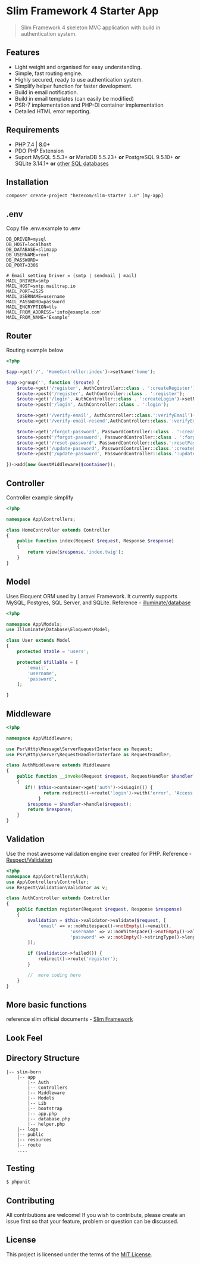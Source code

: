# Slim Framework 4 Starter App

> Slim Framework 4 skeleton MVC application with build in authentication system.

## Features

 * Light weight and organised for easy understanding.
 * Simple, fast routing engine.
 * Highly secured, ready to use authentication system.
 * Simplify helper function for faster development.
 * Build in email notification.
 * Build in email templates (can easily be modified)
 * PSR-7 implementation and PHP-DI container implementation
 * Detailed HTML error reporting.

## Requirements

 * PHP 7.4 | 8.0+
 * PDO PHP Extension
 * Suport MySQL 5.5.3+ **or** MariaDB 5.5.23+ **or** PostgreSQL 9.5.10+ **or** SQLite 3.14.1+ **or** [other SQL databases](Database)

## Installation



```shell
composer create-project "hezecom/slim-starter 1.0" [my-app]
```

## .env

Copy file .env.example to .env

```
DB_DRIVER=mysql
DB_HOST=localhost
DB_DATABASE=slimapp
DB_USERNAME=root
DB_PASSWORD=
DB_PORT=3306

# Email setting Driver = (smtp | sendmail | mail)
MAIL_DRIVER=smtp
MAIL_HOST=smtp.mailtrap.io
MAIL_PORT=2525
MAIL_USERNAME=username
MAIL_PASSWORD=password
MAIL_ENCRYPTION=tls
MAIL_FROM_ADDRESS='info@example.com'
MAIL_FROM_NAME='Example'
```

## Router

Routing example below

```php
<?php

$app->get('/', 'HomeController:index')->setName('home');

$app->group('', function ($route) {
    $route->get('/register', AuthController::class . ':createRegister')->setName('register');
    $route->post('/register', AuthController::class . ':register');
    $route->get('/login', AuthController::class . ':createLogin')->setName('login');
    $route->post('/login', AuthController::class . ':login');

    $route->get('/verify-email', AuthController::class.':verifyEmail')->setName('verify.email');
    $route->get('/verify-email-resend',AuthController::class.':verifyEmailResend')->setName('verify.email.resend');

    $route->get('/forgot-password', PasswordController::class . ':createForgotPassword')->setName('forgot.password');
    $route->post('/forgot-password', PasswordController::class . ':forgotPassword');
    $route->get('/reset-password', PasswordController::class.':resetPassword')->setName('reset.password');
    $route->get('/update-password', PasswordController::class.':createUpdatePassword')->setName('update.password');
    $route->post('/update-password', PasswordController::class.':updatePassword');

})->add(new GuestMiddleware($container));
```

## Controller

Controller example simplify
```php
<?php

namespace App\Controllers;

class HomeController extends Controller
{
	public function index(Request $request, Response $response)
	{
		return view($response,'index.twig');
	}
}
```

## Model

Uses Eloquent ORM used by Laravel Framework. It currently supports MySQL, Postgres, SQL Server, and SQLite.
Reference - [illuminate/database](https://github.com/illuminate/database)
```php
<?php

namespace App\Models;
use Illuminate\Database\Eloquent\Model;

class User extends Model
{
	protected $table = 'users';

	protected $fillable = [
		'email',
		'username',
		'password',
	];

}
```

## Middleware

```php
<?php

namespace App\Middleware;

use Psr\Http\Message\ServerRequestInterface as Request;
use Psr\Http\Server\RequestHandlerInterface as RequestHandler;

class AuthMiddleware extends Middleware
{
	public function __invoke(Request $request, RequestHandler $handler)
	{
	   if(! $this->container->get('auth')->isLogin()) {
              return redirect()->route('login')->with('error', 'Access denied, you need to login.');
            }
        $response = $handler->handle($request);
        return $response;
	}
}
```

## Validation

Use the most awesome validation engine ever created for PHP.
Reference - [Respect/Validation](https://github.com/Respect/Validation)
```php
<?php
namespace App\Controllers\Auth;
use App\Controllers\Controller;
use Respect\Validation\Validator as v;

class AuthController extends Controller
{
	public function register(Request $request, Response $response)
	{
		$validation = $this->validator->validate($request, [
			'email' => v::noWhitespace()->notEmpty()->email(),
                        'username' => v::noWhitespace()->notEmpty()->alnum(),
                        'password' => v::notEmpty()->stringType()->length(8),
		]);

		if ($validation->failed()) {
		    redirect()->route('register');
		}

		//	more coding here
	}
}
```

## More basic functions

reference slim official documents - [Slim Framework](http://www.slimframework.com/docs/)

## Look Feel


## Directory Structure

```shell
|-- slim-born
	|-- app
		|-- Auth
		|-- Controllers
		|-- Middleware
		|-- Models
		|-- Lib
	    |-- bootstrap
		|-- app.php
        |-- database.php
        |-- helper.php
    |-- logs
	|-- public
	|-- resources
    |-- route
	....
```

## Testing

``` bash
$ phpunit
```

## Contributing

All contributions are welcome! If you wish to contribute, please create an issue first so that your feature, problem or question can be discussed.

## License

This project is licensed under the terms of the [MIT License](https://opensource.org/licenses/MIT).
